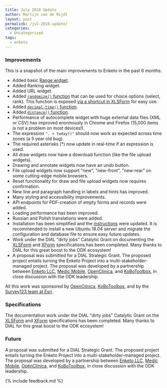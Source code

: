 ```yaml
---
title: July 2018 Update
author: Martijn van de Rijdt
layout: post
permalink: /jul-2018-update/
categories:
  - Uncategorized
tags:
  - enketo
---
```


### Improvements

This is a snapshot of the main improvements to Enketo in the past 6 months:

* Added basic [Range widget](http://xlsform.org/en/#range). 
* Added Ranking widget.
* Added URL widget.
* Added [`randomize()` function](https://docs.opendatakit.org/form-operators-functions/#randomize) that can be used for choice options (select, rank). This function is exposed [via a shortcut in XLSForm](http://xlsform.org/en/#randomize-choices) for easy use.
* Added [`decimal-time()` function](https://docs.opendatakit.org/form-operators-functions/#decimal-time).
* Added [`distance()` function](https://docs.opendatakit.org/form-operators-functions/#distance).
* Performance of autocomplete widget with huge external data files (XML or CSV) has improved enormously in Chrome and Firefox (15,000 items is not a problem on most devices!).
* The expression `". < today()"` should now work as expected across time zones (a 5 year old bug).
* The required asterisks (*) now update in real-time if an expression is used.
* All draw widgets now have a download function (like the file upload widgets).
* Drawing and annotate widgets now have an _undo_ button.
* File upload widgets now support "new", "new-front", "new-rear" on some cutting-edge mobile browsers.
* Reset functionality for draw and file upload widgets now requires confirmation.
* New line and paragraph handling in labels and hints has improved.
* Many styling and accessibility improvements.
* API endpoints for PDF-creation of empty forms and records were added. 
* Loading performance has been improved. 
* Russian and Polish translations were added.
* Installation has been simplified and the [instructions](https://blog.enketo.org/install-enketo-production-ubuntu/) were updated. It is recommended to install a new Ubuntu 18.04 server and migrate the configuration and database file to ensure easy future updates.
* Work under the DIAL "dirty jobs" Catalytic Grant on documenting the [XLSForm](http://xlsform.org) and [XForm](https://opendatakit.github.io/xforms-spec/) specifications has been completed. Many thanks to DIAL for this great boost to the ODK ecosystem!
* A proposal was submitted for a DIAL Strategic Grant. The proposed project entails turning the Enketo Project into a multi-stakeholder-managed project. The proposal was developed by a partnership between [Enketo LLC](https://www.linkedin.com/company/enketo-llc/), [Medic Mobile](https://medicmobile.org/), [OpenClinica](https://www.openclinica.com/), and [KoBoToolbox](http://kobotoolbox.org), in close discussion with the ODK leadership.

All this work was sponsored by [OpenClinica](https://www.openclinica.com/), [KoBoToolbox](http://kobotoolbox.org), and by the [Survey123 team at Esri](https://survey123.arcgis.com/). 

### Specifications

The documentation work under the DIAL "dirty jobs" Catalytic Grant on the [XLSForm](http://xlsform.org) and [XForm](https://opendatakit.github.io/xforms-spec/) specifications has been completed. Many thanks to DIAL for this great boost to the ODK ecosystem!

### Future

A proposal was submitted for a DIAL Strategic Grant. The proposed project entails turning the Enketo Project into a multi-stakeholder-managed project. The proposal was developed by a partnership between [Enketo LLC](https://www.linkedin.com/company/enketo-llc/), [Medic Mobile](https://medicmobile.org/), [OpenClinica](https://www.openclinica.com/), and [KoBoToolbox](http://kobotoolbox.org), in close discussion with the ODK leadership.


{% include feedback.md %}
